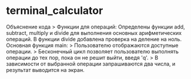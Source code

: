 # terminal_calculator
Объяснение кода
    > Функции для операций: Определены функции add, subtract, multiply и divide для выполнения основных арифметических операций. В функции divide добавлена проверка на деление на ноль.
Основная функция main:
       > Пользователю отображаются доступные операции.
       > Бесконечный цикл позволяет пользователю выполнять операции до тех пор, пока он не решит выйти, введя 'q'.
       > В зависимости от выбранной операции запрашиваются два числа, и результат выводится на экран.
